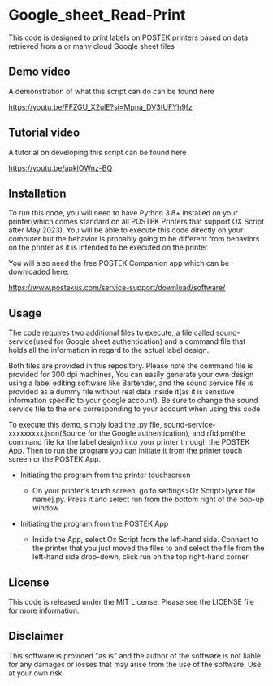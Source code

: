 # Google_sheet_Read-Print

This code is designed to print labels on POSTEK printers based on data retrieved from a or many cloud Google sheet files

## Demo video

A demonstration of what this script can do can be found here

https://youtu.be/FFZGU_X2ulE?si=Mpna_DV3tUFYh9fz

## Tutorial video

A tutorial on developing this script can be found here

https://youtu.be/apklOWnz-BQ

## Installation

To run this code, you will need to have Python 3.8+ installed on your printer(which comes standard on all POSTEK Printers that support OX Script after May 2023). You will be able to execute this code directly on your computer but the behavior is probably going to be different from behaviors on the printer as it is intended to be executed on the printer
  
You will also need the free POSTEK Companion app which can be downloaded here:

https://www.postekus.com/service-support/download/software/

## Usage

The code requires two additional files to execute, a file called sound-service(used for Google sheet authentication) and a command file that holds all the information in regard to the actual label design. 

Both files are provided in this repository. Please note the command file is provided for 300 dpi machines, You can easily generate your own design using a label editing software like Bartender, and the sound service file is provided as a dummy file without real data inside it(as it is sensitive information specific to your google account). Be sure to change the sound service file to the one corresponding to your account when using this code

To execute this demo, simply load the .py file, sound-service-xxxxxxxxx.json(Source for the Google authentication), and rfid.prn(the command file for the label design) into your printer through the POSTEK App. Then to run the program you can initiate it from the printer touch screen or the POSTEK App. 

- Initiating the program from the printer touchscreen
    - On your printer's touch screen, go to settings>Ox Script>[your file name].py. Press it and select run from the bottom right of the pop-up window
 
- Initiating the program from the POSTEK App
    - Inside the App, select Ox Script from the left-hand side. Connect to the printer that you just moved the files to and select the file from the left-hand side drop-down, click run on the top right-hand corner

## License

This code is released under the MIT License. Please see the LICENSE file for more information.

## Disclaimer

This software is provided "as is" and the author of the software is not liable for any damages or losses that may arise from the use of the software. Use at your own risk.
